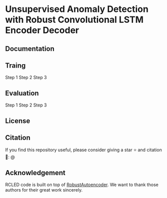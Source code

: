 # Unsupervised Anomaly Detection with Robust Convolutional LSTM Encoder Decoder
## Documentation

## Traing
Step 1
Step 2
Step 3

## Evaluation
Step 1
Step 2
Step 3

## License

## Citation
If you find this repository useful, please consider giving a star :star: and citation :t-rex::
@

## Acknowledgement
RCLED code is built on top of [RobustAutoencoder](https://github.com/zc8340311/RobustAutoencoder). We want to thank those authors for their great work sincerely.
